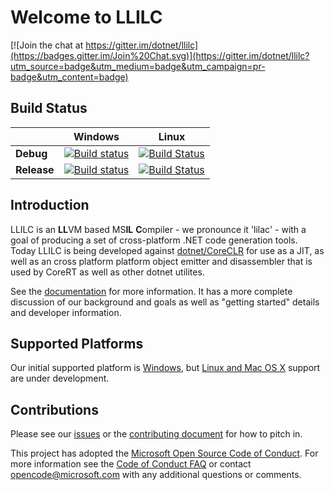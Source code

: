 Welcome to LLILC
================

[![Join the chat at https://gitter.im/dotnet/llilc](https://badges.gitter.im/Join%20Chat.svg)](https://gitter.im/dotnet/llilc?utm_source=badge&utm_medium=badge&utm_campaign=pr-badge&utm_content=badge)

Build Status
------------

|           |    Windows    |    Linux    |
|-----------|---------------|-------------|
| **Debug** |[![Build status](http://dotnet-ci.cloudapp.net/job/dotnet_llilc/job/master/job/windows_nt_debug/badge/icon)](http://dotnet-ci.cloudapp.net/job/dotnet_llilc/job/master/job/windows_nt_debug/)|[![Build Status](http://dotnet-ci.cloudapp.net/job/dotnet_llilc/job/master/job/ubuntu_debug/badge/icon)](http://dotnet-ci.cloudapp.net/job/dotnet_llilc/job/master/job/ubuntu_debug/)|
|**Release**|[![Build status](http://dotnet-ci.cloudapp.net/job/dotnet_llilc/job/master/job/windows_nt_release/badge/icon)](http://dotnet-ci.cloudapp.net/job/dotnet_llilc/job/master/job/windows_nt_release/)|[![Build Status](http://dotnet-ci.cloudapp.net/job/dotnet_llilc/job/master/job/ubuntu_release/badge/icon)](http://dotnet-ci.cloudapp.net/job/dotnet_llilc/job/master/job/ubuntu_release/)|


Introduction
-------------

LLILC is an **LL**VM based MS**IL** **C**ompiler - we pronounce it 'lilac' -
with a goal of producing a set of cross-platform .NET code generation tools.
Today LLILC is being developed against [dotnet/CoreCLR](https://github.com/dotnet/coreclr)
for use as a JIT, as well as an cross platform platform object emitter and disassembler
that is used by CoreRT as well as other dotnet utilites.  

See the [documentation](Documentation/Welcome.md) for more information.
It has a more complete discussion of our background and goals as well as
"getting started" details and developer information.

Supported Platforms
-------------------

Our initial supported platform is [Windows](Documentation/Getting-Started-For-Windows.md),
but [Linux and Mac OS X](Documentation/Getting-Started-For-Linux-and-OS-X.md)
support are under development.

Contributions
-------------

Please see our [issues](https://github.com/dotnet/llilc/issues)
or the [contributing document](Documentation/Areas-To-Contribute.md)
for how to pitch in.

This project has adopted the [Microsoft Open Source Code of Conduct](https://opensource.microsoft.com/codeofconduct/). For more information see the [Code of Conduct FAQ](https://opensource.microsoft.com/codeofconduct/faq/) or contact [opencode@microsoft.com](mailto:opencode@microsoft.com) with any additional questions or comments.